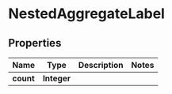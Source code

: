 

# NestedAggregateLabel


## Properties

Name | Type | Description | Notes
------------ | ------------- | ------------- | -------------
**count** | **Integer** |  | 



